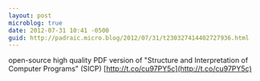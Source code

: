```yaml
---
layout: post
microblog: true
date: 2012-07-31 10:41 -0500
guid: http://padraic.micro.blog/2012/07/31/t230327414402727936.html
---
```

open-source high quality PDF version of "Structure and Interpretation of Computer Programs" (SICP) [http://t.co/cu97PY5c](http://t.co/cu97PY5c)
